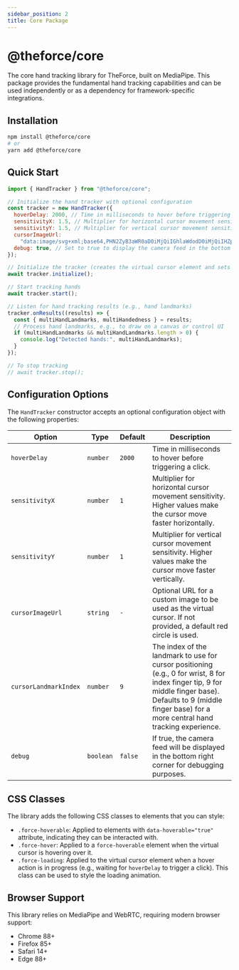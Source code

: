 ```yaml
---
sidebar_position: 2
title: Core Package
---
```


# @theforce/core

The core hand tracking library for TheForce, built on MediaPipe. This package provides the fundamental hand tracking capabilities and can be used independently or as a dependency for framework-specific integrations.

## Installation

```bash
npm install @theforce/core
# or
yarn add @theforce/core
```

## Quick Start

```javascript
import { HandTracker } from "@theforce/core";

// Initialize the hand tracker with optional configuration
const tracker = new HandTracker({
  hoverDelay: 2000, // Time in milliseconds to hover before triggering a click (default: 2000ms)
  sensitivityX: 1.5, // Multiplier for horizontal cursor movement sensitivity (default: 1)
  sensitivityY: 1.5, // Multiplier for vertical cursor movement sensitivity (default: 1)
  cursorImageUrl:
    "data:image/svg+xml;base64,PHN2ZyB3aWR0aD0iMjQiIGhlaWdodD0iMjQiIHZpZXdCb3g9IjAgMCAyNCAyNCIgZmlsbD0ibm9uZSIgeG1sbnM9Imh0dHA6Ly93d3cudzMub3JnLzIwMDAvc3ZnIj4KPHBhdGggZD0iTTcgMkwxNyAxMkw3IDIyVjJaIiBmaWxsPSIjNGNhZjUwIi8+Cjwvc3ZnPgo=", // Optional: URL for a custom cursor image
  debug: true, // Set to true to display the camera feed in the bottom right corner for debugging
});

// Initialize the tracker (creates the virtual cursor element and sets up camera)
await tracker.initialize();

// Start tracking hands
await tracker.start();

// Listen for hand tracking results (e.g., hand landmarks)
tracker.onResults((results) => {
  const { multiHandLandmarks, multiHandedness } = results;
  // Process hand landmarks, e.g., to draw on a canvas or control UI
  if (multiHandLandmarks && multiHandLandmarks.length > 0) {
    console.log("Detected hands:", multiHandLandmarks);
  }
});

// To stop tracking
// await tracker.stop();
```

## Configuration Options

The `HandTracker` constructor accepts an optional configuration object with the following properties:

| Option                | Type      | Default | Description                                                                                                                                                                                                    |
| --------------------- | --------- | ------- | -------------------------------------------------------------------------------------------------------------------------------------------------------------------------------------------------------------- |
| `hoverDelay`          | `number`  | `2000`  | Time in milliseconds to hover before triggering a click.                                                                                                                                                       |
| `sensitivityX`        | `number`  | `1`     | Multiplier for horizontal cursor movement sensitivity. Higher values make the cursor move faster horizontally.                                                                                                 |
| `sensitivityY`        | `number`  | `1`     | Multiplier for vertical cursor movement sensitivity. Higher values make the cursor move faster vertically.                                                                                                     |
| `cursorImageUrl`      | `string`  | `-`     | Optional URL for a custom image to be used as the virtual cursor. If not provided, a default red circle is used.                                                                                               |
| `cursorLandmarkIndex` | `number`  | `9`     | The index of the landmark to use for cursor positioning (e.g., 0 for wrist, 8 for index finger tip, 9 for middle finger base). Defaults to 9 (middle finger base) for a more central hand tracking experience. |
| `debug`               | `boolean` | `false` | If true, the camera feed will be displayed in the bottom right corner for debugging purposes.                                                                                                                  |

## CSS Classes

The library adds the following CSS classes to elements that you can style:

- `.force-hoverable`: Applied to elements with `data-hoverable="true"` attribute, indicating they can be interacted with.
- `.force-hover`: Applied to a `force-hoverable` element when the virtual cursor is hovering over it.
- `.force-loading`: Applied to the virtual cursor element when a hover action is in progress (e.g., waiting for `hoverDelay` to trigger a click). This class can be used to style the loading animation.

## Browser Support

This library relies on MediaPipe and WebRTC, requiring modern browser support:

- Chrome 88+
- Firefox 85+
- Safari 14+
- Edge 88+
